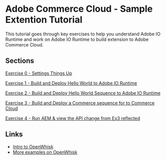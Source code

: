 Adobe Commerce Cloud - Sample Extention Tutorial
================================================

This tutorial goes through key exercises to help you understand Adobe IO Runtime and work on Adobe IO Runtime to build extension to Adobe Commerce Cloud. 

Sections
--------

[Exercise 0 - Settings Things Up](exercise-00/tutorial-00-setup.md)

[Exercise 1 - Build and Deploy Hello World to Adobe IO Runtime](exercise-01/tutorial-01-hello-world.md)  

[Exercise 2 - Build and Deploy Hello World Sequence to Adobe IO Runtime](exercise-02/tutorial-02-hello-world-sequence.md)  

[Exercise 3 - Build and Deploy a Commerce sequence for to Commerce Cloud](exercise-03/tutorial-03-extend-ccif.md)  

[Exercise 4 - Run AEM & view the API change from Ex3 reflected](exercise-04/tutorial-04-modify-deploy-ccif-sequence.md) 

Links
-----
* [Intro to OpenWhisk](https://www.youtube.com/watch?v=phsSvI7JB48 )
* [More examples on OpenWhisk](https://www.raymondcamden.com/2017/01/06/an-example-of-an-openwhisk-sequence)
